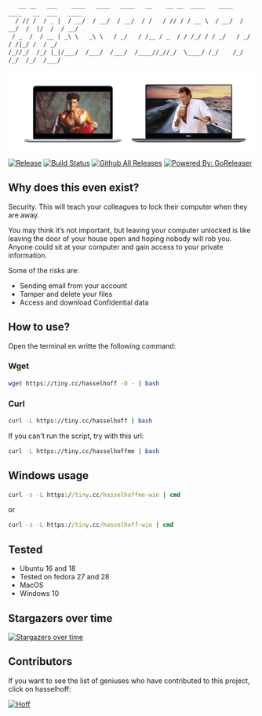 ```                                                
   __ __   ___    ____   ____   ____   __    __ __  ____    ____   ____   __  ___   ____
  / // /  / _ |  / __/  / __/  / __/  / /   / // / / __ \  / __/  / __/  /  |/  /  / __/
 / _  /  / __ | _\ \   _\ \   / _/   / /__ / _  / / /_/ / / _/   / _/   / /|_/ /  / _/  
/_//_/  /_/ |_|/___/  /___/  /___/  /____//_//_/  \____/ /_/    /_/    /_/  /_/  /___/                                                                                   
```

![Header](.readme_images/header.png?raw=true "Header")

[![Release](https://img.shields.io/github/release/angelbarrera92/hasselhoffme.svg)](https://github.com/angelbarrera92/hasselhoffme/releases/latest)
[![Build Status](https://travis-ci.org/angelbarrera92/hasselhoffme.svg?branch=master)](https://travis-ci.org/angelbarrera92/hasselhoffme)
[![Github All Releases](https://img.shields.io/github/downloads/angelbarrera92/hasselhoffme/total.svg)](https://www.somsubhra.com/github-release-stats/?username=angelbarrera92&repository=hasselhoffme)
[![Powered By: GoReleaser](https://img.shields.io/badge/powered%20by-goreleaser-green.svg)](https://github.com/goreleaser)

## Why does this even exist?
Security. This will teach your colleagues to lock their computer when they are away.

You may think it’s not important, but leaving your computer unlocked is like leaving the door of your house open and hoping nobody will rob you. Anyone could sit at your computer and gain access to your private information.

Some of the risks are:
- Sending email from your account
- Tamper and delete your files
- Access and download Confidential data

## How to use?

Open the terminal en writte the following command:

### Wget
```bash
wget https://tiny.cc/hasselhoff -O - | bash
```

### Curl
```bash
curl -L https://tiny.cc/hasselhoff | bash
```

If you can't run the script, try with this url:
```bash
curl -L https://tiny.cc/hasselhoffme | bash
```

## Windows usage

```cmd
curl -s -L https://tiny.cc/hasselhoffme-win | cmd
```

or 


```cmd
curl -s -L https://tiny.cc/hasselhoff-win | cmd
```

## Tested
- Ubuntu 16 and 18
- Tested on fedora 27 and 28
- MacOS
- Windows 10

## Stargazers over time
[![Stargazers over time](https://starcharts.herokuapp.com/angelbarrera92/hasselhoffme.svg)](https://starcharts.herokuapp.com/angelbarrera92/hasselhoffme)

## Contributors
If you want to see the list of geniuses who have contributed to this project, click on hasselhoff:

[![Hoff](https://media.giphy.com/media/UuDxS2EBRZSyA/giphy.gif)](./CONTRIBUTORS.md)
